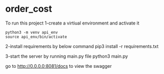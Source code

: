 # order_cost
To run this project
1-create a virtiual environment and activate it

    python3 -m venv api_env
    source api_env/bin/activate
2-install requirements by below command
    pip3 install -r requirements.txt

3-start the server by running main.py file
    python3 main.py

go to http://0.0.0.0:8081/docs  to view the swagger 

